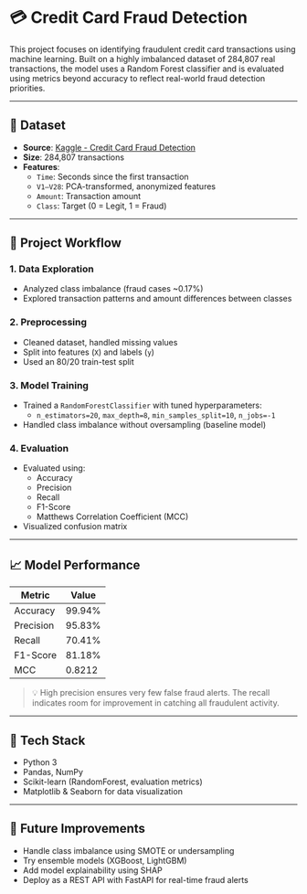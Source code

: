 # 💳 Credit Card Fraud Detection

This project focuses on identifying fraudulent credit card transactions using machine learning. Built on a highly imbalanced dataset of 284,807 real transactions, the model uses a Random Forest classifier and is evaluated using metrics beyond accuracy to reflect real-world fraud detection priorities.

---

## 📂 Dataset

- **Source**: [Kaggle - Credit Card Fraud Detection](https://www.kaggle.com/datasets/mlg-ulb/creditcardfraud)
- **Size**: 284,807 transactions
- **Features**:
  - `Time`: Seconds since the first transaction
  - `V1–V28`: PCA-transformed, anonymized features
  - `Amount`: Transaction amount
  - `Class`: Target (0 = Legit, 1 = Fraud)

---

## 🧠 Project Workflow

### 1. Data Exploration
- Analyzed class imbalance (fraud cases ~0.17%)
- Explored transaction patterns and amount differences between classes

### 2. Preprocessing
- Cleaned dataset, handled missing values
- Split into features (`X`) and labels (`y`)
- Used an 80/20 train-test split

### 3. Model Training
- Trained a `RandomForestClassifier` with tuned hyperparameters:
  - `n_estimators=20`, `max_depth=8`, `min_samples_split=10`, `n_jobs=-1`
- Handled class imbalance without oversampling (baseline model)

### 4. Evaluation
- Evaluated using:
  - Accuracy
  - Precision
  - Recall
  - F1-Score
  - Matthews Correlation Coefficient (MCC)
- Visualized confusion matrix

---

## 📈 Model Performance

| Metric      | Value     |
|-------------|-----------|
| Accuracy    | 99.94%    |
| Precision   | 95.83%    |
| Recall      | 70.41%    |
| F1-Score    | 81.18%    |
| MCC         | 0.8212    |

> 💡 High precision ensures very few false fraud alerts. The recall indicates room for improvement in catching all fraudulent activity.

---

## 🧰 Tech Stack

- Python 3
- Pandas, NumPy
- Scikit-learn (RandomForest, evaluation metrics)
- Matplotlib & Seaborn for data visualization

---

## 🚀 Future Improvements

- Handle class imbalance using SMOTE or undersampling
- Try ensemble models (XGBoost, LightGBM)
- Add model explainability using SHAP
- Deploy as a REST API with FastAPI for real-time fraud alerts

